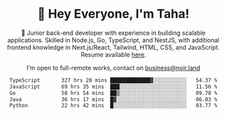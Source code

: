 <div align="center">

<h1 align="center">👋 Hey Everyone, I'm Taha! </h1>
  
<p>
  
 🎉 Junior back-end developer with experience in building scalable applications. Skilled in Node.js, Go, TypeScript, and NestJS, with additional frontend knowledge in Next.js/React, Tailwind, HTML, CSS, and JavaScript. Resume available [here](https://cdn.noir.land/resume).

</p>
   
<p align="center">

  I'm open to full-remote works, contact on [business@noir.land](mailto:business@noir.land) 
 
 </p>
   

  
<!--START_SECTION:waka-->

```txt
TypeScript       327 hrs 20 mins █████████████▓░░░░░░░░░░░   54.37 %
JavaScript       69 hrs 35 mins  ███░░░░░░░░░░░░░░░░░░░░░░   11.56 %
Go               58 hrs 54 mins  ██▒░░░░░░░░░░░░░░░░░░░░░░   09.78 %
Java             36 hrs 17 mins  █▓░░░░░░░░░░░░░░░░░░░░░░░   06.03 %
Python           22 hrs 42 mins  █░░░░░░░░░░░░░░░░░░░░░░░░   03.77 %
```

<!--END_SECTION:waka-->
